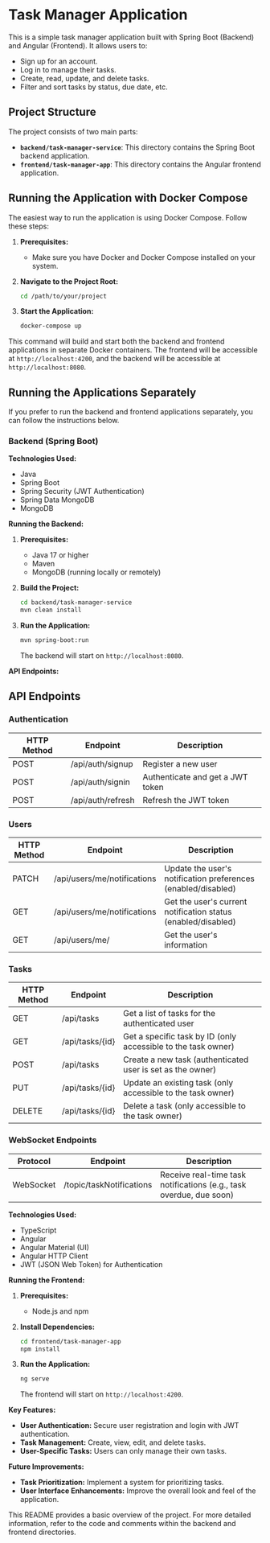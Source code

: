 # Task Manager Application

This is a simple task manager application built with Spring Boot (Backend) and Angular (Frontend). It allows users to:

- Sign up for an account.
- Log in to manage their tasks.
- Create, read, update, and delete tasks.
- Filter and sort tasks by status, due date, etc.

## Project Structure

The project consists of two main parts:

- **`backend/task-manager-service`**: This directory contains the Spring Boot backend application.
- **`frontend/task-manager-app`**: This directory contains the Angular frontend application.

## Running the Application with Docker Compose

The easiest way to run the application is using Docker Compose. Follow these steps:

1. **Prerequisites:**
    - Make sure you have Docker and Docker Compose installed on your system.

2. **Navigate to the Project Root:**
   ```bash
   cd /path/to/your/project
   ```

3. **Start the Application:**
   ```bash
   docker-compose up
   ```

This command will build and start both the backend and frontend applications in separate Docker containers. The frontend will be accessible at `http://localhost:4200`, and the backend will be accessible at `http://localhost:8080`.

## Running the Applications Separately

If you prefer to run the backend and frontend applications separately, you can follow the instructions below.

### Backend (Spring Boot)

**Technologies Used:**

- Java
- Spring Boot
- Spring Security (JWT Authentication)
- Spring Data MongoDB
- MongoDB

**Running the Backend:**

1. **Prerequisites:**
    - Java 17 or higher
    - Maven
    - MongoDB (running locally or remotely)

2. **Build the Project:**
   ```bash
   cd backend/task-manager-service
   mvn clean install
   ```

3. **Run the Application:**
   ```bash
   mvn spring-boot:run
   ```
   The backend will start on `http://localhost:8080`.

**API Endpoints:**

## API Endpoints

### Authentication

| HTTP Method | Endpoint           | Description                                  |
|-------------|--------------------|----------------------------------------------|
| POST        | /api/auth/signup  | Register a new user                         |
| POST        | /api/auth/signin  | Authenticate and get a JWT token            |
| POST        | /api/auth/refresh | Refresh the JWT token                       |

### Users

| HTTP Method | Endpoint                      | Description                                                              |
|-------------|-------------------------------|--------------------------------------------------------------------------|
| PATCH        | /api/users/me/notifications    | Update the user's notification preferences (enabled/disabled)           |
| GET         | /api/users/me/notifications    | Get the user's current notification status (enabled/disabled)            |
| GET         | /api/users/me/                | Get the user's information                                              |

### Tasks

| HTTP Method | Endpoint      | Description                                                              |
|-------------|----------------|--------------------------------------------------------------------------|
| GET         | /api/tasks     | Get a list of tasks for the authenticated user                          |
| GET         | /api/tasks/{id} | Get a specific task by ID (only accessible to the task owner)            |
| POST        | /api/tasks     | Create a new task (authenticated user is set as the owner)              |
| PUT         | /api/tasks/{id} | Update an existing task (only accessible to the task owner)             |
| DELETE      | /api/tasks/{id} | Delete a task (only accessible to the task owner)                        |

### WebSocket Endpoints

| Protocol    | Endpoint                  | Description                                                                 |
|-------------|---------------------------|-----------------------------------------------------------------------------|
| WebSocket   | /topic/taskNotifications | Receive real-time task notifications (e.g., task overdue, due soon)        |

**Technologies Used:**

- TypeScript
- Angular
- Angular Material (UI)
- Angular HTTP Client
- JWT (JSON Web Token) for Authentication

**Running the Frontend:**

1. **Prerequisites:**
    - Node.js and npm

2. **Install Dependencies:**
   ```bash
   cd frontend/task-manager-app
   npm install
   ```

3. **Run the Application:**
   ```bash
   ng serve
   ```
   The frontend will start on `http://localhost:4200`.

**Key Features:**

- **User Authentication:** Secure user registration and login with JWT authentication.
- **Task Management:** Create, view, edit, and delete tasks.
- **User-Specific Tasks:** Users can only manage their own tasks.

**Future Improvements:**

- **Task Prioritization:** Implement a system for prioritizing tasks.
- **User Interface Enhancements:** Improve the overall look and feel of the application.

This README provides a basic overview of the project. For more detailed information, refer to the code and comments within the backend and frontend directories.